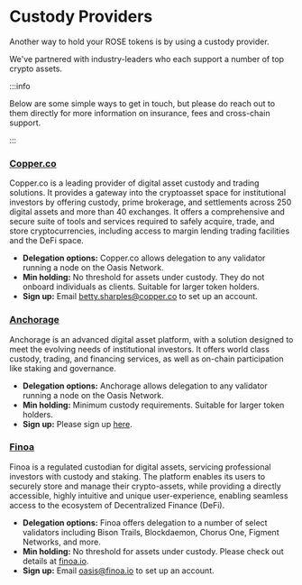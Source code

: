 # Custody Providers

Another way to hold your ROSE tokens is by using a custody provider.

We've partnered with industry-leaders who each support a number of top crypto assets.

:::info

Below are some simple ways to get in touch, but please do reach out to them directly for more information on insurance, fees and cross-chain support.

:::

### [Copper.co](https://copper.co)

Copper.co is a leading provider of digital asset custody and trading solutions. It provides a gateway into the cryptoasset space for institutional investors by offering custody, prime brokerage, and settlements across 250 digital assets and more than 40 exchanges. It offers a comprehensive and secure suite of tools and services required to safely acquire, trade, and store cryptocurrencies, including access to margin lending trading facilities and the DeFi space.

* **Delegation options:** Copper.co allows delegation to any validator running a node on the Oasis Network.
* **Min holding:** No threshold for assets under custody. They do not onboard individuals as clients. Suitable for larger token holders.
* **Sign up:** Email [betty.sharples@copper.co](mailto:betty.sharples@copper.co) to set up an account.

### [Anchorage](https://anchorage.com)

Anchorage is an advanced digital asset platform, with a solution designed to meet the evolving needs of institutional investors. It offers world class custody, trading, and financing services, as well as on-chain participation like staking and governance.

* **Delegation options:** Anchorage allows delegation to any validator running a node on the Oasis Network.
* **Min holding:** Minimum custody requirements. Suitable for larger token holders.
* **Sign up:** Please sign up [here](https://web.anchorage.com/anchorage-oasis).

### [Finoa](https://finoa.io)

Finoa is a regulated custodian for digital assets, servicing professional investors with custody and staking. The platform enables its users to securely store and manage their crypto-assets, while providing a directly accessible, highly intuitive and unique user-experience, enabling seamless access to the ecosystem of Decentralized Finance (DeFi).

* **Delegation options:** Finoa offers delegation to a number of select validators including Bison Trails, Blockdaemon, Chorus One, Figment Networks, and more.
* **Min holding:** No threshold for assets under custody. Please check out details at [finoa.io](https://www.finoa.io).
* **Sign up:** Email [oasis@finoa.io](mailto:oasis@finoa.io) to set up an account.
